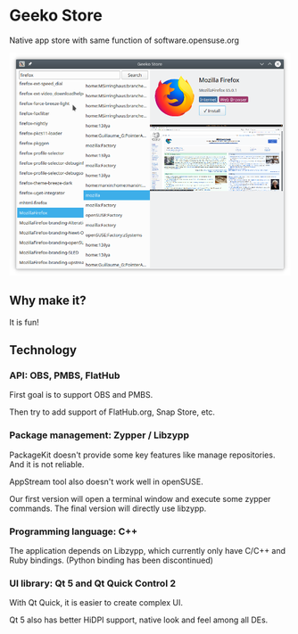 # Geeko Store

Native app store with same function of software.opensuse.org

![Screenshot](./screenshot.png)

## Why make it?

It is fun!

## Technology

### API: OBS, PMBS, FlatHub

First goal is to support OBS and PMBS.

Then try to add support of FlatHub.org, Snap Store, etc.

### Package management: Zypper / Libzypp

PackageKit doesn't provide some key features like manage repositories. And it is
not reliable.

AppStream tool also doesn't work well in openSUSE.

Our first version will open a terminal window and execute some zypper commands.
The final version will directly use libzypp.

### Programming language: C++

The application depends on Libzypp, which currently only have C/C++ and Ruby
bindings. (Python binding has been discontinued)

### UI library: Qt 5 and Qt Quick Control 2

With Qt Quick, it is easier to create complex UI.

Qt 5 also has better HiDPI support, native look and feel among all DEs.
